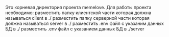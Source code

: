 Это корневая директория проекта memelove.
Для работы проекта необходимо:
    разместить папку клиентской части которая должна называться client в ./
    разместить папку серверной части которая должна называться server в ./
    разместить .env файл с указаним данных БД в ./
    разместить .env файл с указанием данных БД в ./server
